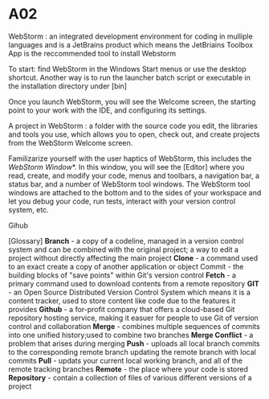 # A02
 WebStorm : an integrated development environment for coding in mulliple languages and is a JetBrains product which means the JetBriains Toolbox App is the reccommended tool to install Webstorm

To start: find WebStorm in the Windows Start menus or use the desktop shortcut. Another way is to run the launcher batch script or executable in the installation directory under [bin]

Once you launch WebStorm, you will see the Welcome screen, the starting point to your work with the IDE, and configuring its settings. 

 A project in WebStorm : a folder with the source code you edit, the libraries and tools you use, which allows you to open, check out, and create projects from the WebStorm Welcome screen.

 Familizarize yourself with the user haptics of WebStorm, this includes the *WebStorm Window**.
In this window, you will see the [Editor] where you read, create, and modify your code, menus and toolbars, a navigation bar, a status bar, and a number of WebStorm tool windows.
The WebStorm tool windows are attached to the bottom and to the sides of your workspace and let you debug your code, run tests, interact with your version control system, etc.

Gihub

[Glossary]
**Branch** - a copy of a codeline, managed in a version control system and can be combined with the original project; a way to edit a project without directly affecting the main project 
**Clone** - a command used to an exact create a copy of another application or object 
Commit -  the building blocks of "save points" within Git's version control 
**Fetch** - a primary command used to download contents from a remote repository
**GIT** - an Open Source Distributed Version Control System which means it is a content tracker, used to store content like code due to the features it provides 
**Github** - a for-profit company that offers a cloud-based Git repository hosting service, making it easuer for people to use Git of version control and collaboration 
**Merge** - combines multiple sequences of commits into one unified history;used to combine two branches
**Merge Conflict** - a problem that arises during merging
**Push** - uploads all local branch commits to the corresponding remote branch updating the remote branch with local commits 
**Pull** - updats your current local working branch, and all of the remote tracking branches
**Remote** - the place where your code is stored 
**Repository** - contain a collection of files of various different versions of a project
